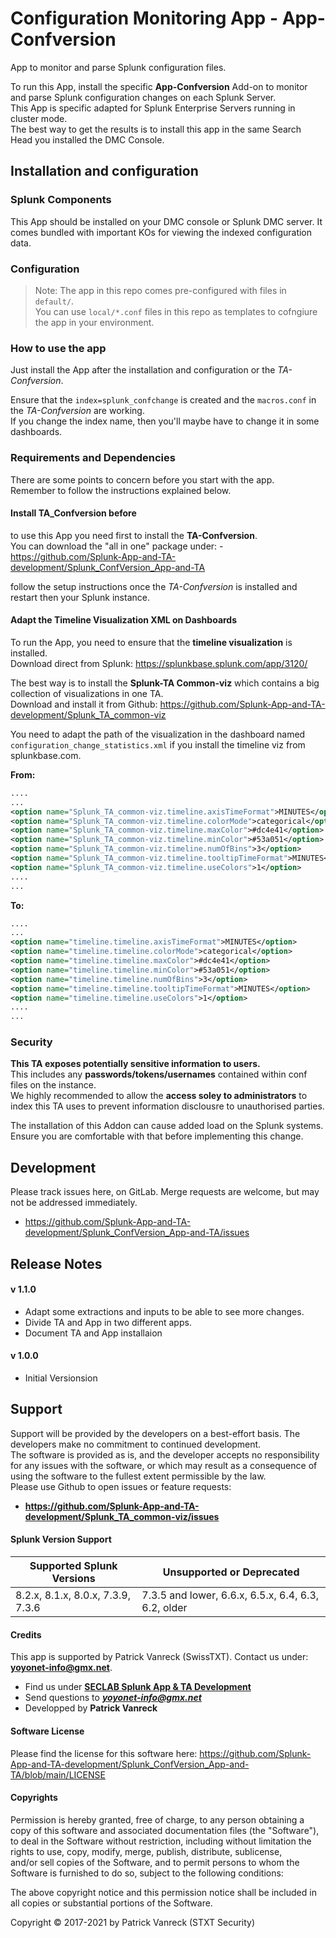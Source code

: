 # Configuration  Monitoring App - **App-Confversion**
App to monitor and parse Splunk configuration files.

To run this App, install the specific **App-Confversion** Add-on to monitor and parse Splunk configuration changes on each Splunk Server.<br>
This App is specific adapted for Splunk Enterprise Servers running in cluster mode.<br>
The best way to get the results is to install this app in the same Search Head you installed the DMC Console.

## Installation and configuration

### Splunk Components
This App should be installed on your DMC console or Splunk DMC server.
It comes bundled with important KOs for viewing the indexed configuration data. 

### Configuration
> Note: The app in this repo comes pre-configured with files in `default/`.  
You can use `local/*.conf` files in this repo as templates to cofngiure the app in your environment.

### How to use the app
Just install the App after the installation and configuration or the _TA-Confversion_.

Ensure that the `index=splunk_confchange` is created and the `macros.conf` in the _TA-Confversion_ are working.<br>
If you change the index name, then you'll maybe have to change it in some dashboards.


### Requirements and Dependencies
There are some points to concern before you start with the app.<br>
Remember to follow the instructions explained below.

#### Install **TA_Confversion** before
to use this App you need first to install the **TA-Confversion**.<br>
You can download the "all in one" package under: - https://github.com/Splunk-App-and-TA-development/Splunk_ConfVersion_App-and-TA

follow the setup instructions once the _TA-Confversion_ is installed and restart then your Splunk instance.

#### Adapt the **Timeline Visualization** XML on Dashboards
To run the App, you need to ensure that the **timeline visualization** is installed.<br>
Download direct from Splunk: https://splunkbase.splunk.com/app/3120/

The best way is to install the **Splunk-TA Common-viz** which contains a big collection of visualizations in one TA.<br>
Download and install it from Github: https://github.com/Splunk-App-and-TA-development/Splunk_TA_common-viz

You need to adapt the path of the visualization in the dashboard named `configuration_change_statistics.xml` if you install the timeline viz from splunkbase.com.

**From:**
```xml
....
...
<option name="Splunk_TA_common-viz.timeline.axisTimeFormat">MINUTES</option>
<option name="Splunk_TA_common-viz.timeline.colorMode">categorical</option>
<option name="Splunk_TA_common-viz.timeline.maxColor">#dc4e41</option>
<option name="Splunk_TA_common-viz.timeline.minColor">#53a051</option>
<option name="Splunk_TA_common-viz.timeline.numOfBins">3</option>
<option name="Splunk_TA_common-viz.timeline.tooltipTimeFormat">MINUTES</option>
<option name="Splunk_TA_common-viz.timeline.useColors">1</option>
....
...
```

**To:**
```xml
....
...
<option name="timeline.timeline.axisTimeFormat">MINUTES</option>
<option name="timeline.timeline.colorMode">categorical</option>
<option name="timeline.timeline.maxColor">#dc4e41</option>
<option name="timeline.timeline.minColor">#53a051</option>
<option name="timeline.timeline.numOfBins">3</option>
<option name="timeline.timeline.tooltipTimeFormat">MINUTES</option>
<option name="timeline.timeline.useColors">1</option>
....
...
```
	
		
### Security
**This TA exposes potentially sensitive information to users.**<br>
This includes any **passwords/tokens/usernames** contained within conf files on the instance.<br>
We highly recommended to allow the **access soley to administrators** to index this TA uses to prevent information disclousre to unauthorised parties. 

The installation of this Addon can cause added load on the Splunk systems. Ensure you are comfortable with that before implementing this change. 

## Development
Please track issues here, on GitLab. Merge requests are welcome, but may not be addressed immediately.<br>
- https://github.com/Splunk-App-and-TA-development/Splunk_ConfVersion_App-and-TA/issues 


## **Release Notes**

#### v 1.1.0
- Adapt some extractions and inputs to be able to see more changes.
- Divide TA and App in two different apps.
- Document TA and App installaion

#### v 1.0.0
- Initial Versionsion


## **Support**
Support will be provided by the developers on a best-effort basis. The developers make no commitment to continued development.<br>
The software is provided as is, and the developer accepts no responsibility for any issues with the software, or which may result as a consequence of using the software to the fullest extent permissible by the law.<br>
Please use Github to open issues or feature requests:
- **https://github.com/Splunk-App-and-TA-development/Splunk_TA_common-viz/issues**


#### Splunk Version Support

| Supported Splunk Versions  | Unsupported or Deprecated  |
| --- | --- |
|  8.2.x, 8.1.x, 8.0.x, 7.3.9, 7.3.6 | 7.3.5 and lower, 6.6.x, 6.5.x, 6.4, 6.3, 6.2, older  |


#### Credits
This app is supported by Patrick Vanreck (SwissTXT). Contact us under: **[yoyonet-info@gmx.net](mailto:yoyonet-info@gmx.net)**.

- Find us under **[SECLAB Splunk App & TA Development](https://github.com/Splunk-App-and-TA-development "SECLAB Splunk App & TA Development")**
- Send questions to ***[yoyonet-info@gmx.net](mailto:yoyonet-info@gmx.net)***
- Developped by **Patrick Vanreck**


#### Software License
Please find the license for this software here: https://github.com/Splunk-App-and-TA-development/Splunk_ConfVersion_App-and-TA/blob/main/LICENSE

#### Copyrights
Permission is hereby granted, free of charge, to any person obtaining a copy of this software and associated documentation files (the "Software"),<br>
to deal in the Software without restriction, including without limitation the rights to use, copy, modify, merge, publish, distribute, sublicense,<br>
and/or sell copies of the Software, and to permit persons to whom the Software is furnished to do so, subject to the following conditions:
	
The above copyright notice and this permission notice shall be included in all copies or substantial portions of the Software.


<div class="footer">
    Copyright &copy; 2017-2021 by Patrick Vanreck (STXT Security)
</div>